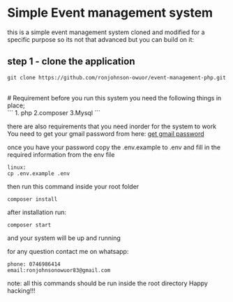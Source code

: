 # Simple Event management system
this is a simple event management system cloned and modified for a specific purpose so its not that advanced but you can build on it:

## step 1 - clone the application
```
git clone https://github.com/ronjohnson-owuor/event-management-php.git

```
<br/>
# Requirement 
before you run this system you need the following things in place;
<br/>
```
1. php
2.composer
3.Mysql
```

<br/>

there are also requirements that you need inorder for the system to work
<br>
You need to get your gmail password from here: <a href='https://www.google.com/url?sa=t&source=web&rct=j&opi=89978449&url=https://myaccount.google.com/apppasswords&ved=2ahUKEwj94sK7vKWMAxV-BtsEHf3kIggQFnoECBkQAQ&usg=AOvVaw1rVibBR6kQTiUjqa0l_f8W'> get gmail password </a>

once you have your password copy the .env.example to .env  and fill in the required information from the env file

```
linux:
cp .env.example .env
```

then run this command inside your root folder

```
composer install
```

after installation run:

```
composer start
```
and your system will be up and running

for any question contact me on whatsapp:
```
phone: 0746986414
email:ronjohnsonowuor83@gmail.com
```
note: all this commands should be run inside the root directory
Happy hacking!!!


